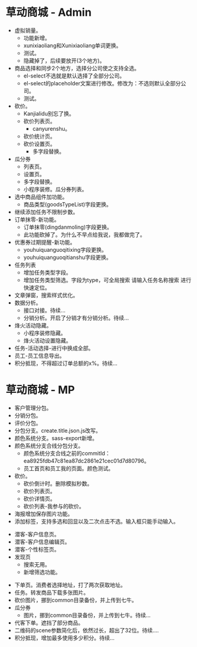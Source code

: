 # 草动商城 - Admin
* 虚拟销量。
  - 功能新增。
  - xunixiaoliang和Xunixiaoliang单词更换。
  - 测试。
  - 隐藏掉了，后续要放开(3个地方)。
* 商品选择和同步2个地方，选择分公司使之支持全选。
  - el-select不选就是默认选择了全部分公司。
  - el-select的placeholder文案进行修改。修改为：不选则默认全部分公司。
  - 测试。
* 砍价。
    - Kanjialidu别忘了换。
    - 砍价列表页。
        - canyurenshu。
    - 砍价统计页。
    - 砍价设置页。
        - 多字段替换。
* 瓜分券
    - 列表页。
    - 设置页。
    - 多字段替换。
    - 小程序装修。瓜分券列表。
* 选中商品组件加功能。
  - 商品类型(goodsTypeList)字段更换。
* 继续添加任务不限制步数。
* 订单抹零-新功能。
  - 订单抹零(dingdanmoling)字段更换。
  - 此功能砍掉了。为什么不早点给我说，我都做完了。
* 优惠券过期提醒-新功能。
  - youhuiquanguoqitixing字段更换。
  - youhuiquanguoqitianshu字段更换。
* 任务列表
    - 增加任务类型字段。
    - 增加任务类型筛选。字段为type，可全局搜索 请输入任务名称搜索 进行快速定位。
* 文章弹窗，搜索样式优化。
* 数据分析。
    - 接口对接。待续...
    - 分销分析。开启了分销才有分销分析。待续...
* 烽火活动隐藏。
    - 小程序装修隐藏。
    - 烽火活动设置隐藏。
* 任务-活动选择-进行中换成全部。
* 员工-员工信息导出。
* 积分抵现，不得超过订单总额的x%。待续...

# 草动商城 - MP
* 客户管理分包。
* 分销分包。
* 评价分包。
* 分包分支。create.title.json.js改写。
* 颜色系统分支。sass-export新增。
* 颜色系统分支合线分包分支。
  - 颜色系统分支合线之前的commitId：ea8925fdb47c81ea87dc2861e21cec01d7d80796。
  - 员工首页和员工我的页面。颜色测试。
* 砍价。
    - 砍价倒计时。删除模拟秒数。
    - 砍价列表页。
    - 砍价详情页。
    - 砍价列表-我参与的砍价。
* 海报增加保存图片功能。
* 添加标签，支持多选和回显以及二次点击不选。输入框只能手动输入。
- 潜客-客户信息页。
- 潜客-客户信息编辑页。
- 潜客-个性标签页。
- 发现页
    - 搜索无用。
    - 新增筛选功能。
* 下单页。消费者选择地址，打了两次获取地址。
* 任务。转发商品下载多张图片。
* 砍价图片，挪到common目录备份，并上传到七牛。
* 瓜分券
    - 图片，挪到common目录备份，并上传到七牛。待续...
* 代客下单。遮挡了部分商品。
* 二维码的scene参数简化后，依然过长，超出了32位。待续....
* 积分抵现，增加最多使用多少积分。待续...
